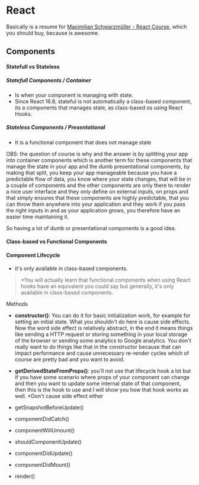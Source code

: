 # React 

Basically is a resume for [Maximilian Schwarzmüller - React Course](https://www.udemy.com/react-the-complete-guide-incl-redux/), which you should buy, because is awesome.

## Components

#### Statefull vs Stateless

##### Statefull Components / Container
- Is when your component is managing with state. 
- Since React 16.8, stateful is not automatically a class-based component, its a components that manages state, as class-based os using React Hooks.


##### Stateless Components / Presentational
- It is a functional component that does not manage state

OBS: the question of course is why and the answer is by splitting your app into container components which
is another term for these components that manage the state in your app and the dumb presentational components,
by making that split, you keep your app manageable because you have a predictable flow of data, you know
where your state changes, that will be in a couple of components and the other components are only there
to render a nice user interface and they only define on external inputs, on props and that simply ensures
that these components are highly predictable, that you can throw them anywhere into your application
and they work if you pass the right inputs in and as your application grows, you therefore have an easier
time maintaining it.

So having a lot of dumb or presentational components is a good idea.

#### Class-based vs Functional Components

#### Component Lifecycle

- it's only available in class-based components.

> *You will actually learn that functional components when using React hooks have an equivalent you could say but generally, it's only available in class-based components.

Methods
- **constructor()**: You can do it for basic initialization work, for example for setting an initial state.
What you shouldn't do here is cause side effects.
Now the word side effect is relatively abstract,
in the end it means things like sending a HTTP request or storing something in your local storage of the
browser or sending some analytics to Google analytics.
You don't really want to do things like that in the constructor because that can impact performance and
cause unnecessary re-render cycles which of course are pretty bad and you want to avoid.

- **getDerivedStateFromProps()**: you'll not use that lifecycle hook a lot but if you have some scenario where props
of your component can change and then you want to update some internal state of that component, then
this is the hook to use and I will show you how that hook works as well. *Don't cause side effect either

- getSnapshotBeforeUpdate()
- componentDidCatch()
- componentWillUmount()
- shouldComponentUpdate()
- componentDidUpdate()
- componentDidMount()
- render()
